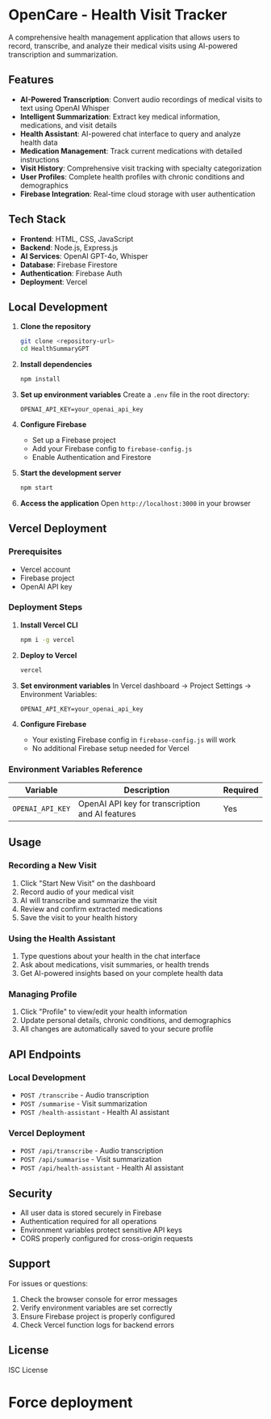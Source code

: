 # OpenCare - Health Visit Tracker

A comprehensive health management application that allows users to record, transcribe, and analyze their medical visits using AI-powered transcription and summarization.

## Features

- **AI-Powered Transcription**: Convert audio recordings of medical visits to text using OpenAI Whisper
- **Intelligent Summarization**: Extract key medical information, medications, and visit details
- **Health Assistant**: AI-powered chat interface to query and analyze health data
- **Medication Management**: Track current medications with detailed instructions
- **Visit History**: Comprehensive visit tracking with specialty categorization
- **User Profiles**: Complete health profiles with chronic conditions and demographics
- **Firebase Integration**: Real-time cloud storage with user authentication

## Tech Stack

- **Frontend**: HTML, CSS, JavaScript
- **Backend**: Node.js, Express.js
- **AI Services**: OpenAI GPT-4o, Whisper
- **Database**: Firebase Firestore
- **Authentication**: Firebase Auth
- **Deployment**: Vercel

## Local Development

1. **Clone the repository**
   ```bash
   git clone <repository-url>
   cd HealthSummaryGPT
   ```

2. **Install dependencies**
   ```bash
   npm install
   ```

3. **Set up environment variables**
   Create a `.env` file in the root directory:
   ```env
   OPENAI_API_KEY=your_openai_api_key
   ```

4. **Configure Firebase**
   - Set up a Firebase project
   - Add your Firebase config to `firebase-config.js`
   - Enable Authentication and Firestore

5. **Start the development server**
   ```bash
   npm start
   ```

6. **Access the application**
   Open `http://localhost:3000` in your browser

## Vercel Deployment

### Prerequisites
- Vercel account
- Firebase project
- OpenAI API key

### Deployment Steps

1. **Install Vercel CLI**
   ```bash
   npm i -g vercel
   ```

2. **Deploy to Vercel**
   ```bash
   vercel
   ```

3. **Set environment variables**
   In Vercel dashboard → Project Settings → Environment Variables:
   ```
   OPENAI_API_KEY=your_openai_api_key
   ```

4. **Configure Firebase**
   - Your existing Firebase config in `firebase-config.js` will work
   - No additional Firebase setup needed for Vercel

### Environment Variables Reference

| Variable | Description | Required |
|----------|-------------|----------|
| `OPENAI_API_KEY` | OpenAI API key for transcription and AI features | Yes |

## Usage

### Recording a New Visit
1. Click "Start New Visit" on the dashboard
2. Record audio of your medical visit
3. AI will transcribe and summarize the visit
4. Review and confirm extracted medications
5. Save the visit to your health history

### Using the Health Assistant
1. Type questions about your health in the chat interface
2. Ask about medications, visit summaries, or health trends
3. Get AI-powered insights based on your complete health data

### Managing Profile
1. Click "Profile" to view/edit your health information
2. Update personal details, chronic conditions, and demographics
3. All changes are automatically saved to your secure profile

## API Endpoints

### Local Development
- `POST /transcribe` - Audio transcription
- `POST /summarise` - Visit summarization
- `POST /health-assistant` - Health AI assistant

### Vercel Deployment
- `POST /api/transcribe` - Audio transcription
- `POST /api/summarise` - Visit summarization
- `POST /api/health-assistant` - Health AI assistant

## Security

- All user data is stored securely in Firebase
- Authentication required for all operations
- Environment variables protect sensitive API keys
- CORS properly configured for cross-origin requests

## Support

For issues or questions:
1. Check the browser console for error messages
2. Verify environment variables are set correctly
3. Ensure Firebase project is properly configured
4. Check Vercel function logs for backend errors

## License

ISC License
# Force deployment
